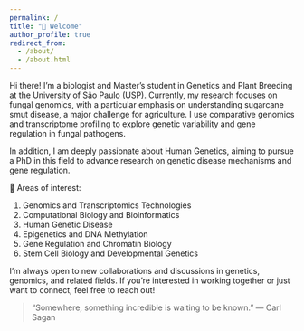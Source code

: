 ```yaml
---
permalink: /
title: "👋 Welcome"
author_profile: true
redirect_from: 
  - /about/
  - /about.html
---
```


Hi there! I’m a biologist and Master’s student in Genetics and Plant Breeding at the University of São Paulo (USP). Currently, my research focuses on fungal genomics, with a particular emphasis on understanding sugarcane smut disease, a major challenge for agriculture. I use comparative genomics and transcriptome profiling to explore genetic variability and gene regulation in fungal pathogens.

In addition, I am deeply passionate about Human Genetics, aiming to pursue a PhD in this field to advance research on genetic disease mechanisms and gene regulation.

🔬 Areas of interest:

1. Genomics and Transcriptomics Technologies
2. Computational Biology and Bioinformatics
3. Human Genetic Disease
4. Epigenetics and DNA Methylation
5. Gene Regulation and Chromatin Biology
6. Stem Cell Biology and Developmental Genetics

I’m always open to new collaborations and discussions in genetics, genomics, and related fields. If you’re interested in working together or just want to connect, feel free to reach out!

> “Somewhere, something incredible is waiting to be known.” — Carl Sagan
